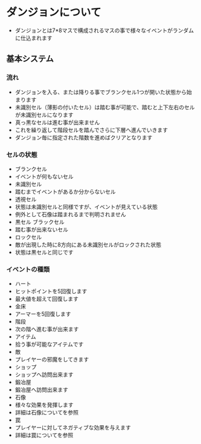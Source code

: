 # ダンジョンについて
- ダンジョンとは7*8マスで構成されるマスの事で様々なイベントがランダムに仕込まれます

## 基本システム

### 流れ
- ダンジョンを入る、または降りる事でブランクセル1つが開いた状態から始まります
- 未識別セル（薄影の付いたセル）は踏む事が可能で、踏むと上下左右のセルが未識別セルになります
- 真っ黒なセルは進む事が出来ません
- これを繰り返して階段セルを踏んでさらに下層へ進んでいきます
- ダンジョン毎に指定された階数を進めばクリアとなります
### セルの状態
- ブランクセル
- イベントが何もないセル
- 未識別セル
- 踏むまでイベントがあるか分からないセル
- 透視セル
- 状態は未識別セルと同様ですが、イベントが見えている状態
- 例外として石像は踏まれるまで判明されません
- 黒セル ブラックセル
- 踏む事が出来ないセル
- ロックセル
- 敵が出現した時に8方向にある未識別セルがロックされた状態
- 状態は黒セルと同じです
### イベントの種類
- ハート
- ヒットポイントを5回復します
- 最大値を超えて回復します
- 金床
- アーマーを5回復します
- 階段
- 次の階へ進む事が出来ます
- アイテム
- 拾う事が可能なアイテムです
- 敵
- プレイヤーの邪魔をしてきます
- ショップ
- ショップへ訪問出来ます
- 鍛冶屋
- 鍛冶屋へ訪問出来ます
- 石像
- 様々な効果を発揮します
- 詳細は石像についてを参照
- 罠
- プレイヤーに対してネガティブな効果を与えます
- 詳細は罠についてを参照
